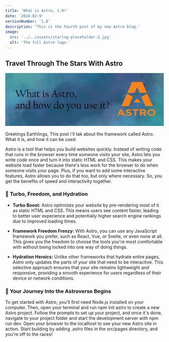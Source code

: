 ```yaml
---
title: 'What is Astro, 1.0!'
date: '2024-02-9'
versionNumber: '1.0'
description: 'This is the Fourth post of my new Astro blog.'
image:
  src: '../../assets/starlog-placeholder-2.jpg'
  alt: 'The full Astro logo.'
---
```


## Travel Through The Stars With Astro

![Astro Picture](../../assets/starlog-placeholder-2.jpg)

Greetings Earthlings,
This post i'll tak about the framework called Astro. What it is, and how it can be used.

Astro is a tool that helps you build websites quickly. Instead of writing code that runs in the browser every time someone visits your site, Astro lets you write code once and turn it into static HTML and CSS. This makes your website load faster because there's less work for the browser to do when someone visits your page. Plus, if you want to add some interactive features, Astro allows you to do that too, but only where necessary. So, you get the benefits of speed and interactivity together.

### 🌠 Turbo, Freedom, and Hydration

- **Turbo Boost:** Astro optimizes your website by pre-rendering most of it as static HTML and CSS. This means users see content faster, leading to better user experience and potentially higher search engine rankings due to improved loading times.

- **Framework Freedom Frenzy:** With Astro, you can use any JavaScript framework you prefer, such as React, Vue, or Svelte, or even none at all. This gives you the freedom to choose the tools you're most comfortable with without being locked into one way of doing things.

- **Hydration Heroics:** Unlike other frameworks that hydrate entire pages, Astro only updates the parts of your site that need to be interactive. This selective approach ensures that your site remains lightweight and responsive, providing a smooth experience for users regardless of their device or network conditions.

### 🚀 Your Journey Into the Astroverse Begins

To get started with Astro, you'll first need Node.js installed on your computer. Then, open your terminal and run npm init astro to create a new Astro project. Follow the prompts to set up your project, and once it's done, navigate to your project folder and start the development server with npm run dev. Open your browser to the localhost to see your new Astro site in action. Start building by adding .astro files in the src/pages directory, and you're off to the races!
